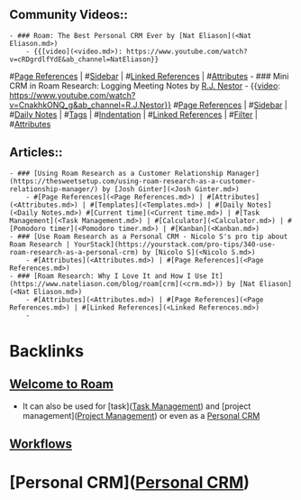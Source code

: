 ## Community Videos::
    - ### Roam: The Best Personal CRM Ever by [Nat Eliason](<Nat Eliason.md>)
        - {{[video](<video.md>): https://www.youtube.com/watch?v=cRDgrdlfYdE&ab_channel=NatEliason}}
#[Page References](<Page References.md>) | #[Sidebar](<Sidebar.md>) | #[Linked References](<Linked References.md>) | #[Attributes](<Attributes.md>)
    - ### Mini CRM in Roam Research: Logging Meeting Notes by [R.J. Nestor](<R.J. Nestor.md>)
        - {{[video](<video.md>): https://www.youtube.com/watch?v=CnakhkONQ_g&ab_channel=R.J.Nestor}}
#[Page References](<Page References.md>) | #[Sidebar](<Sidebar.md>) | #[Daily Notes](<Daily Notes.md>) | #[Tags](<Tags.md>) | #[Indentation](<Indentation.md>) | #[Linked References](<Linked References.md>) | #[Filter](<Filter.md>) | #[Attributes](<Attributes.md>) 
## Articles::
    - ### [Using Roam Research as a Customer Relationship Manager](https://thesweetsetup.com/using-roam-research-as-a-customer-relationship-manager/) by [Josh Ginter](<Josh Ginter.md>)
        - #[Page References](<Page References.md>) | #[Attributes](<Attributes.md>) | #[Templates](<Templates.md>) | #[Daily Notes](<Daily Notes.md>) #[Current time](<Current time.md>) | #[Task Management](<Task Management.md>) | #[Calculator](<Calculator.md>) | #[Pomodoro timer](<Pomodoro timer.md>) | #[Kanban](<Kanban.md>) 
    - ### [Use Roam Research as a Personal CRM - Nicolo S's pro tip about Roam Research | YourStack](https://yourstack.com/pro-tips/340-use-roam-research-as-a-personal-crm) by [Nicolo S](<Nicolo S.md>)
        - #[Attributes](<Attributes.md>) | #[Page References](<Page References.md>)
    - ### [Roam Research: Why I Love It and How I Use It](https://www.nateliason.com/blog/roam[crm](<crm.md>)) by [Nat Eliason](<Nat Eliason.md>)
        - #[Attributes](<Attributes.md>) | #[Page References](<Page References.md>) | #[Linked References](<Linked References.md>)
        - 

# Backlinks
## [Welcome to Roam](<Welcome to Roam.md>)
- It can also be used for [task]([Task Management](<Task Management.md>)) and [project management]([Project Management](<Project Management.md>)) or even as a [Personal CRM](<Personal CRM.md>)

## [Workflows](<Workflows.md>)
# [Personal CRM]([Personal CRM](<Personal CRM.md>))

